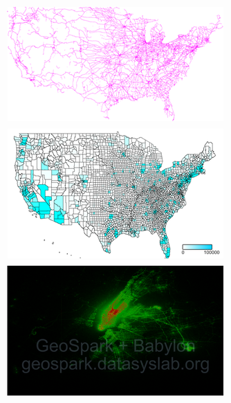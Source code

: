 ![USA rail](../image/usrail.png)

![USA tweets](../image/ustweet.png)

![Heatmap of New York City](../image/heatmapnycsmall.png)
